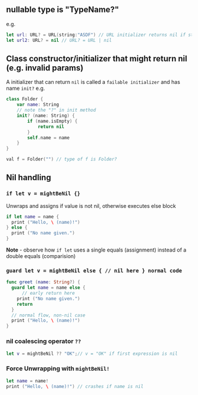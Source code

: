 

## nullable type is "TypeName?"

e.g.
```swift
let url: URL? = URL(string:"ASDF") // URL initializer returns nil if string contains invalid chars
let url2: URL? = nil // URL? = URL | nil
```

## Class constructor/initializer that might return nil (e.g. invalid params)

A initializer that can return `nil` is called a `failable initializer` and has name `init?`
e.g.
```swift
class Folder {
    var name: String
    // note the "?" in init method
    init? (name: String) {
        if (name.isEmpty) {
            return nil
        }
        self.name = name
    }
}

val f = Folder("") // type of f is Folder?
```


## Nil handling

### `if let v = mightBeNil {}`

Unwraps and assigns if value is not nil, otherwise executes else block

```swift
if let name = name {
  print ("Hello, \ (name)!")
} else {
  print ("No name given.")
}
```

**Note** - observe how `if let` uses a single equals (assignment) instead of a double equals (comparision)

### `guard let v = mightBeNil else { // nil here } normal code`

```swift
func greet (name: String?) {
  guard let name = name else {
      // early return here
    print ("No name given.")
    return
  }
  // normal flow, non-nil case
  print ("Hello, \ (name)!")
}
```

### nil coalescing operator `??`

```swift
let v = mightBeNil ?? "OK";// v = "OK" if first expression is nil
```

### Force Unwrapping with `mightBeNil!` 

```swift
let name = name!
print ("Hello, \ (name)!") // crashes if name is nil
```